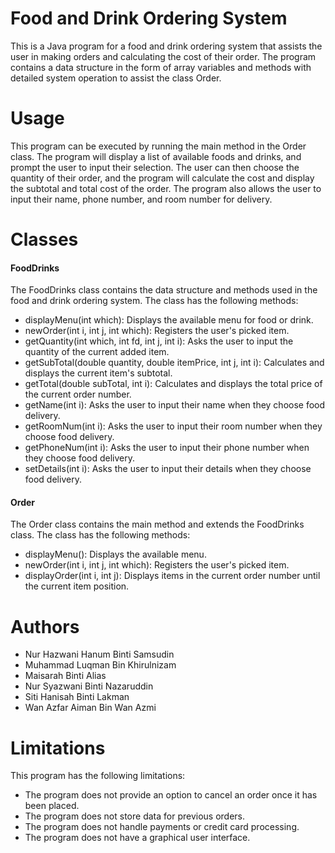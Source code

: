 # Food and Drink Ordering System
This is a Java program for a food and drink ordering system that assists the user in making orders and calculating the cost of their order. The program contains a data structure in the form of array variables and methods with detailed system operation to assist the class Order.

# Usage
This program can be executed by running the main method in the Order class. The program will display a list of available foods and drinks, and prompt the user to input their selection. The user can then choose the quantity of their order, and the program will calculate the cost and display the subtotal and total cost of the order. The program also allows the user to input their name, phone number, and room number for delivery.

# Classes
#### FoodDrinks
The FoodDrinks class contains the data structure and methods used in the food and drink ordering system. The class has the following methods:

- displayMenu(int which): Displays the available menu for food or drink.
- newOrder(int i, int j, int which): Registers the user's picked item.
- getQuantity(int which, int fd, int j, int i): Asks the user to input the quantity of the current added item.
- getSubTotal(double quantity, double itemPrice, int j, int i): Calculates and displays the current item's subtotal.
- getTotal(double subTotal, int i): Calculates and displays the total price of the current order number.
- getName(int i): Asks the user to input their name when they choose food delivery.
- getRoomNum(int i): Asks the user to input their room number when they choose food delivery.
- getPhoneNum(int i): Asks the user to input their phone number when they choose food delivery.
- setDetails(int i): Asks the user to input their details when they choose food delivery.

#### Order
The Order class contains the main method and extends the FoodDrinks class. The class has the following methods:

- displayMenu(): Displays the available menu.
- newOrder(int i, int j, int which): Registers the user's picked item.
- displayOrder(int i, int j): Displays items in the current order number until the current item position.

# Authors
- Nur Hazwani Hanum Binti Samsudin
- Muhammad Luqman Bin Khirulnizam
- Maisarah Binti Alias
- Nur Syazwani Binti Nazaruddin
- Siti Hanisah Binti Lakman
- Wan Azfar Aiman Bin Wan Azmi
# Limitations
This program has the following limitations:

- The program does not provide an option to cancel an order once it has been placed.
- The program does not store data for previous orders.
- The program does not handle payments or credit card processing.
- The program does not have a graphical user interface.
